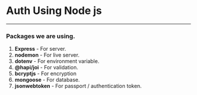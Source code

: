 # Auth Using Node js
---

### Packages we are using.

1. **Express** - For server.
2. **nodemon** - For live server.
3. **dotenv** - For environment variable.
4. **@hapi/joi** - For validation.
5. **bcryptjs** - For encryption
6. **mongoose** - For database.
7. **jsonwebtoken** - For passport / authentication token.